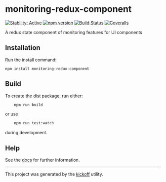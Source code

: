 monitoring-redux-component
==========================

[![Stability: Active](https://masterminds.github.io/stability/active.svg)](https://masterminds.github.io/stability/active.html)
[![npm version][npm-badge]][npm-url]
[![Build Status][travis-badge]][travis-url]
[![Coveralls][BadgeCoveralls]][Coveralls]

A redux state component of monitoring features for UI components 

## Installation

Run the install command:

    npm install monitoring-redux-component


## Build

To create the dist package, run either:

```bash
    npm run build
```

or use

```bash
    npm run test:watch
```

during development.

## Help

See the [docs](https://tombenke.github.io/monitoring-redux-component/) for further information.

---

This project was generated by the [kickoff](https://github.com/tombenke/kickoff) utility.

[npm-badge]: https://badge.fury.io/js/monitoring-redux-component.svg
[npm-url]: https://badge.fury.io/js/monitoring-redux-component
[travis-badge]: https://api.travis-ci.org/tombenke/monitoring-redux-component.svg
[travis-url]: https://travis-ci.org/tombenke/monitoring-redux-component
[Coveralls]: https://coveralls.io/github/tombenke/monitoring-redux-component?branch=master
[BadgeCoveralls]: https://coveralls.io/repos/github/tombenke/monitoring-redux-component/badge.svg?branch=master

